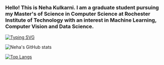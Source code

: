 ###  Hello! This is Neha Kulkarni. I am a graduate student pursuing my Master's of Science in Computer Science at Rochester Institute of Technology with an interest in Machine Learning, Computer Vision and Data Science.

[![Typing SVG](https://readme-typing-svg.herokuapp.com?font=Fira+Code&weight=600&pause=1000&color=E6A8D7&center=true&width=480&lines=Hi+%F0%9F%91%8B+I'm+Neha+Kulkarni;Fueled+by+coffee+%26+sarcasm+%E2%98%95%EF%B8%8F)](https://git.io/typing-svg)

![Neha's GitHub stats](https://github-readme-stats.vercel.app/api?username=nehaask&show_icons=true&rank_icon=github&theme=radical)

[![Top Langs](https://github-readme-stats.vercel.app/api/top-langs/?username=nehaask&layout=donut&theme=radical)](https://github.com/nehaask/github-readme-stats)

<!--
[![trophy](https://github-profile-trophy.vercel.app/?username=nehaask&theme=onedark&column=4&margin-w=15&margin-h=15)](https://github.com/ryo-ma/github-profile-trophy)

# 📊 GitHub Stats:
![](https://github-readme-stats.vercel.app/api?username=nehaask&theme=midnight-purple&hide_border=false&include_all_commits=true&count_private=true)<br/>
![](https://github-readme-streak-stats.herokuapp.com/?user=nehaask&theme=midnight-purple&hide_border=false)<br/>
![](https://github-readme-stats.vercel.app/api/top-langs/?username=nehaask&theme=midnight-purple&hide_border=false&include_all_commits=true&count_private=true&layout=compact)

### 🔝 Top Contributed Repo
![](https://github-contributor-stats.vercel.app/api?username=nehaask&limit=5&theme=tokyonight&combine_all_yearly_contributions=true)

---
[![](https://visitcount.itsvg.in/api?id=nehaask&icon=5&color=6)](https://visitcount.itsvg.in)


**nehaask/nehaask** is a ✨ _special_ ✨ repository because its `README.md` (this file) appears on your GitHub profile.

Here are some ideas to get you started:

- 🔭 I’m currently working on ...
- 🌱 I’m currently learning ...
- 👯 I’m looking to collaborate on ...
- 🤔 I’m looking for help with ...
- 💬 Ask me about ...
- 📫 How to reach me: ...
- 😄 Pronouns: ...
- ⚡ Fun fact: ...
-->
